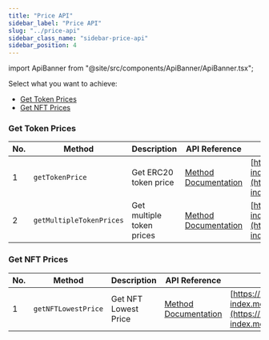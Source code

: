 ```yaml
---
title: "Price API"
sidebar_label: "Price API"
slug: "../price-api"
sidebar_class_name: "sidebar-price-api"
sidebar_position: 4
---
```


import ApiBanner from "@site/src/components/ApiBanner/ApiBanner.tsx";

<ApiBanner />

Select what you want to achieve:

* [Get Token Prices](#get-token-prices)
* [Get NFT Prices](#get-nft-prices)

### Get Token Prices

| No. | Method                                   | Description                | API Reference                                                                                                       | URL                                                                       |
|-----|------------------------------------------|----------------------------|---------------------------------------------------------------------------------------------------------------------|---------------------------------------------------------------------------|
| 1   | `getTokenPrice`                          | Get ERC20 token price      | [Method Documentation](/web3-data-api/evm/reference/price/get-token-price) | [https://deep-index.moralis.io/api/v2.2/erc20/:address/price](https://deep-index.moralis.io/api/v2.2/erc20/:address/price)                     |
| 2   | `getMultipleTokenPrices`                 | Get multiple token prices  | [Method Documentation](/web3-data-api/evm/reference/price/get-multiple-token-prices) | [https://deep-index.moralis.io/api/v2.2/erc20/prices](https://deep-index.moralis.io/api/v2.2/erc20/prices)                   |

### Get NFT Prices

| No. | Method                                   | Description                | API Reference                                                                                                       | URL                                                                       |
|-----|------------------------------------------|----------------------------|---------------------------------------------------------------------------------------------------------------------|---------------------------------------------------------------------------|
| 1   | `getNFTLowestPrice`                          | Get NFT Lowest Price     | [Method Documentation](/web3-data-api/evm/reference/price/get-nft-lowest-price) | [https://deep-index.moralis.io/api/v2.2/nft/:address/lowestprice](https://deep-index.moralis.io/api/v2.2/nft/:address/lowestprice)                     |
